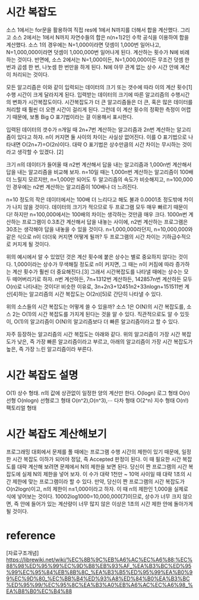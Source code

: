 # 시간 복잡도
소스 1에서는 for문을 활용하여 직접 res에 1에서 N까지를 더해서 합을 계산했다. 그리고 소스 2에서는 1에서 N까지 자연수들의 합은 n(n+1)2인 수학 공식을 이용하여 합을 계산했다. 소스 1의 경우에는 N=1,000이라면 덧셈이 1,000번 일어나고, N=1,000,000이라면 덧셈이 1,000,000번 일어나게 된다. 계산하는 횟수가 N에 비례하는 것이다. 반면에, 소스 2에서는 N=1,000이든, N=1,000,000이든 무조건 덧셈 한 번과 곱셈 한 번, 나눗셈 한 번만을 하게 된다. N에 아무 관계 없는 상수 시간 안에 계산이 처리되는 것이다.

모든 알고리즘은 이와 같이 입력되는 데이터의 크기 또는 갯수에 따라 이의 계산 횟수[1]수행 시간이 크게 달라지게 된다. 입력받는 데이터의 크기에 따른 알고리즘의 수행시간의 변화가 시간복잡도이다. 시간복잡도가 더 큰 알고리즘들은 더 큰, 혹은 많은 데이터를 처리할 때 훨씬 더 오랜 시간이 걸리게 된다. 그런데 이 계산 횟수의 정확한 측정이 어렵기 때문에, 보통 Big O 표기법이라는 걸 이용해서 표시한다.

입력된 데이터의 갯수가 n개일 때 2n+7번 계산하는 알고리즘과 2n번 계산하는 알고리즘이 있다고 하자. n이 커지면 둘 사이의 차이는 사실상 없어진다. 이를 O 표기법으로 나타내면 O(2n+7)=O(2n)이다. 대략 O 표기법은 상수만큼의 시간 차이는 무시하는 것이라고 생각할 수 있겠다. [2]

크기 n의 데이터가 들어올 때 n2번 계산해서 답을 내는 알고리즘과 1,000n번 계산해서 답을 내는 알고리즘을 비교해 보자. n=10일 때는 1,000n번 계산하는 알고리즘이 100배 더 느릴지 모르지만, n=1,000만 되어도 두 알고리즘의 속도가 비슷해지고, n=100,000인 경우에는 n2번 계산하는 알고리즘이 100배나 더 느려진다.

n=10 정도의 작은 데이터에서는 100배 더 느리다고 해도 불과 0.0001초 정도밖에 차이가 나지 않을 것이다. 데이터의 크기가 적으므로 두 프로그램 모두 매우 빠르기 때문이다! 하지만 n=100,000에서는 100배의 차이는 생각하는 것만큼 매우 크다. 1000n번 계산하는 프로그램이 0.3초간 계산해서 답을 내놓는 사이에, n2번 계산하는 프로그램은 30초는 생각해야 답을 내놓을 수 있을 것이다. n=1,000,000라던지, n=10,000,000와 같은 식으로 n이 더더욱 커지면 어떻게 될까? 두 프로그램의 시간 차이는 기하급수적으로 커지게 될 것이다.

위의 예시에서 알 수 있었던 것은 계산 횟수에 붙은 상수는 별로 중요하지 않다는 것이다. 1,000이라는 상수가 무색해질 정도로 n이 커지면, 그 때는 n이 커짐에 따라 증가하는 계산 횟수가 훨씬 더 중요해진다.[3] 그래서 시간복잡도를 나타낼 때에는 상수는 모두 떼어버리기로 하자. n번 계산하든, 7n+1312번 계산하든, 142857n번 계산하든 모두 O(n)로 나타내는 것이다! 비슷한 이유로, 3n+2n3+12451n2+33nlogn+151511번 계산[4]하는 알고리즘의 시간 복잡도는 O(2n)[5]로 간단히 나타낼 수 있다.

위의 소스들의 시간 복잡도는 어떻게 쓸 수 있을까? 소스 1은 O(N)의 시간 복잡도를, 소스 2는 O(1)의 시간 복잡도를 가지게 된다는 것을 알 수 있다. 직관적으로도 알 수 있듯이, O(1)의 알고리즘이 O(N)의 알고리즘보다 더 빠른 알고리즘이라고 할 수 있다.

자주 등장하는 알고리즘의 시간 복잡도는 아래와 같다. 위의 알고리즘이 가장 시간 복잡도가 낮은, 즉 가장 빠른 알고리즘이라고 부르고, 아래의 알고리즘이 가장 시간 복잡도가 높은, 즉 가장 느린 알고리즘이라 부른다.

# 시간 복잡도	설명
O(1)	상수 형태. n의 값에 상관없이 일정한 양의 계산만 한다.
O(logn)	로그 형태
O(n)	선형
O(nlogn)	선형로그 형태
O(n^2),O(n^3),⋯	다차 형태
O(2^n) 지수 형태
O(n!)	팩토리얼 형태

# 시간 복잡도 계산해보기
프로그래밍 대회에서 문제를 풀 때에는 프로그램 수행 시간의 제한이 있기 때문에, 일정한 시간 복잡도 이하가 되어야 정답, 즉 Accepted 판정이 된다. 이 때 필요한 시간 복잡도를 대략 계산해 보려면 문제에서 N의 제한을 보면 된다. 당신이 짠 프로그램의 시간 복잡도에 실제 N의 제한을 넣어 보자. 이 수가 대략 1천만 ~ 10억 사이일 때 대략 1초의 시간 제한에 맞는 프로그램이라 할 수 있다. 만약, 당신이 짠 프로그램의 시간 복잡도가 O(n2logn)이고, n의 제한이 n≤1,000이라고 하자. 이 때 n의 제한인 1,000을 실제로 식에 넣어보는 것이다. 10002log1000=10,000,000[7]이므로, 상수가 너무 크지 않으면, 즉 안에 들어가 있는 계산량이 너무 많지 않은 이상은 1초의 시간 제한 안에 돌아가게 될 것이다.

# reference
  [자료구조개념] https://librewiki.net/wiki/%EC%8B%9C%EB%A6%AC%EC%A6%88:%EC%88%98%ED%95%99%EC%9D%B8%EB%93%AF_%EA%B3%BC%ED%95%99%EC%95%84%EB%8B%8C_%EA%B3%B5%ED%95%99%EA%B0%99%EC%9D%80_%EC%BB%B4%ED%93%A8%ED%84%B0%EA%B3%BC%ED%95%99/%EC%95%8C%EA%B3%A0%EB%A6%AC%EC%A6%98_%EA%B8%B0%EC%B4%88